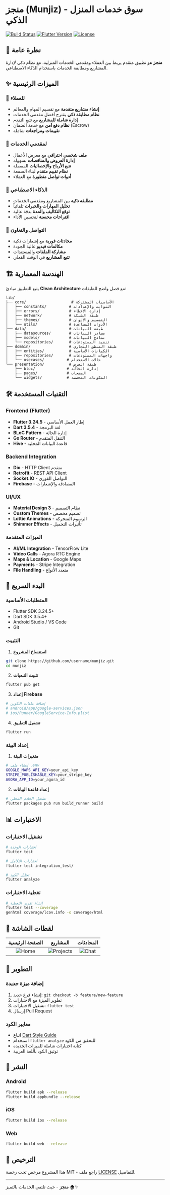# منجز (Munjiz) - سوق خدمات المنزل الذكي

[![Build Status](https://img.shields.io/badge/build-passing-brightgreen.svg)](https://github.com/username/munjiz)
[![Flutter Version](https://img.shields.io/badge/flutter-3.24.5-blue.svg)](https://flutter.dev/)
[![License](https://img.shields.io/badge/license-MIT-blue.svg)](LICENSE)

## 📱 نظرة عامة

**منجز** هو تطبيق متقدم يربط بين العملاء ومقدمي الخدمات المنزلية، مع نظام ذكي لإدارة المشاريع ومطابقة الخدمات باستخدام الذكاء الاصطناعي.

## ✨ الميزات الرئيسية

### 🎯 للعملاء
- **إنشاء مشاريع متقدمة** مع تقسيم المهام والمعالم
- **نظام مطابقة ذكي** يقترح أفضل مقدمي الخدمات
- **إدارة شاملة للمشاريع** مع تتبع التقدم
- **نظام دفع آمن** مع خدمة الضمان (Escrow)
- **تقييمات ومراجعات** شاملة

### 🔧 لمقدمي الخدمات
- **ملف شخصي احترافي** مع معرض الأعمال
- **إدارة العروض والمناقصات** بسهولة
- **تتبع الأرباح والإحصائيات** المفصلة
- **نظام تقييم متقدم** لبناء السمعة
- **أدوات تواصل متطورة** مع العملاء

### 🤖 الذكاء الاصطناعي
- **مطابقة ذكية** بين المشاريع ومقدمي الخدمات
- **تحليل المهارات والخبرات** تلقائياً
- **توقع التكاليف والمدة** بدقة عالية
- **اقتراحات محسنة** لتحسين الأداء

### 💬 التواصل والتعاون
- **محادثات فورية** مع إشعارات ذكية
- **مكالمات فيديو** عالية الجودة
- **مشاركة الملفات** والمستندات
- **تتبع المشاريع** في الوقت الفعلي

## 🏗️ الهندسة المعمارية

يتبع التطبيق مبادئ **Clean Architecture** مع فصل واضح للطبقات:

```
lib/
├── core/                    # الأساسيات المشتركة
│   ├── constants/          # الثوابت والإعدادات
│   ├── errors/             # إدارة الأخطاء
│   ├── network/            # طبقة الشبكة
│   ├── themes/             # التصميم والألوان
│   └── utils/              # الأدوات المساعدة
├── data/                   # طبقة البيانات
│   ├── datasources/        # مصادر البيانات
│   ├── models/             # نماذج البيانات
│   └── repositories/       # تنفيذ المستودعات
├── domain/                 # طبقة المنطق التجاري
│   ├── entities/           # الكيانات الأساسية
│   ├── repositories/       # واجهات المستودعات
│   └── usecases/          # حالات الاستخدام
└── presentation/           # طبقة العرض
    ├── bloc/              # إدارة الحالة
    ├── pages/             # الصفحات
    └── widgets/           # المكونات المخصصة
```

## 🛠️ التقنيات المستخدمة

### Frontend (Flutter)
- **Flutter 3.24.5** - إطار العمل الأساسي
- **Dart 3.5.4** - لغة البرمجة
- **BLoC Pattern** - إدارة الحالة
- **Go Router** - التنقل المتقدم
- **Hive** - قاعدة البيانات المحلية

### Backend Integration
- **Dio** - HTTP Client متقدم
- **Retrofit** - REST API Client
- **Socket.IO** - التواصل الفوري
- **Firebase** - المصادقة والإشعارات

### UI/UX
- **Material Design 3** - نظام التصميم
- **Custom Themes** - تصميم مخصص
- **Lottie Animations** - الرسوم المتحركة
- **Shimmer Effects** - تأثيرات التحميل

### الميزات المتقدمة
- **AI/ML Integration** - TensorFlow Lite
- **Video Calls** - Agora RTC Engine
- **Maps & Location** - Google Maps
- **Payments** - Stripe Integration
- **File Handling** - متعدد الأنواع

## 🚀 البدء السريع

### المتطلبات الأساسية
- Flutter SDK 3.24.5+
- Dart SDK 3.5.4+
- Android Studio / VS Code
- Git

### التثبيت

1. **استنساخ المشروع**
```bash
git clone https://github.com/username/munjiz.git
cd munjiz
```

2. **تثبيت التبعيات**
```bash
flutter pub get
```

3. **إعداد Firebase**
```bash
# إضافة ملفات التكوين
# android/app/google-services.json
# ios/Runner/GoogleService-Info.plist
```

4. **تشغيل التطبيق**
```bash
flutter run
```

### إعداد البيئة

1. **متغيرات البيئة**
```bash
# إنشاء ملف .env
GOOGLE_MAPS_API_KEY=your_api_key
STRIPE_PUBLISHABLE_KEY=your_stripe_key
AGORA_APP_ID=your_agora_id
```

2. **إعداد قاعدة البيانات**
```bash
# تشغيل الخادم المحلي
flutter packages pub run build_runner build
```

## 📊 الاختبارات

### تشغيل الاختبارات
```bash
# اختبارات الوحدة
flutter test

# اختبارات التكامل
flutter test integration_test/

# تحليل الكود
flutter analyze
```

### تغطية الاختبارات
```bash
# إنشاء تقرير التغطية
flutter test --coverage
genhtml coverage/lcov.info -o coverage/html
```

## 📱 لقطات الشاشة

| الصفحة الرئيسية | المشاريع | المحادثات |
|:---:|:---:|:---:|
| ![Home](screenshots/home.png) | ![Projects](screenshots/projects.png) | ![Chat](screenshots/chat.png) |

## 🔧 التطوير

### إضافة ميزة جديدة
1. إنشاء فرع جديد: `git checkout -b feature/new-feature`
2. تطوير الميزة مع الاختبارات
3. تشغيل الاختبارات: `flutter test`
4. إرسال Pull Request

### معايير الكود
- اتباع [Dart Style Guide](https://dart.dev/guides/language/effective-dart/style)
- استخدام `flutter analyze` للتحقق من الكود
- كتابة اختبارات شاملة للميزات الجديدة
- توثيق الكود باللغة العربية

## 🚀 النشر

### Android
```bash
flutter build apk --release
flutter build appbundle --release
```

### iOS
```bash
flutter build ios --release
```

### Web
```bash
flutter build web --release
```

## 📄 الترخيص

هذا المشروع مرخص تحت رخصة MIT - راجع ملف [LICENSE](LICENSE) للتفاصيل.


---

**منجز** - حيث تلتقي الخدمات بالتميز 🏠✨

